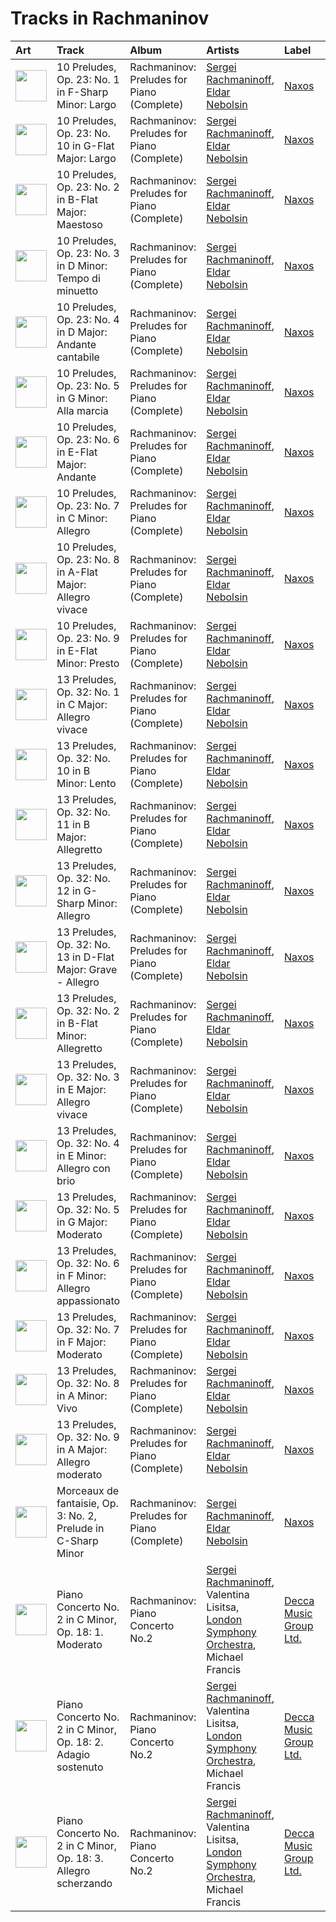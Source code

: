 # Tracks in Rachmaninov

| Art | Track | Album | Artists | Label | 💚 | 🔗 |
|:---|:---|:---|:---|:---|:---|:---|
| <img src="https://i.scdn.co/image/ab67616d0000b2732d2154810a4e4472b4cc199e" alt="" width="50" /> | 10 Preludes, Op. 23: No. 1 in F-Sharp Minor: Largo | Rachmaninov: Preludes for Piano (Complete) | [Sergei Rachmaninoff](../../artists/sergei_rachmaninoff.md), [Eldar Nebolsin](../../artists/eldar_nebolsin.md) | [Naxos](../../labels/naxos.md) | | [🔗](https://open.spotify.com/track/4JGHKe4tmlVDg4PoTWaoq7) |
| <img src="https://i.scdn.co/image/ab67616d0000b2732d2154810a4e4472b4cc199e" alt="" width="50" /> | 10 Preludes, Op. 23: No. 10 in G-Flat Major: Largo | Rachmaninov: Preludes for Piano (Complete) | [Sergei Rachmaninoff](../../artists/sergei_rachmaninoff.md), [Eldar Nebolsin](../../artists/eldar_nebolsin.md) | [Naxos](../../labels/naxos.md) | | [🔗](https://open.spotify.com/track/0vHlWIQiSsfhMrxwJodNeP) |
| <img src="https://i.scdn.co/image/ab67616d0000b2732d2154810a4e4472b4cc199e" alt="" width="50" /> | 10 Preludes, Op. 23: No. 2 in B-Flat Major: Maestoso | Rachmaninov: Preludes for Piano (Complete) | [Sergei Rachmaninoff](../../artists/sergei_rachmaninoff.md), [Eldar Nebolsin](../../artists/eldar_nebolsin.md) | [Naxos](../../labels/naxos.md) | | [🔗](https://open.spotify.com/track/4pgud5L6apTBZ6sqeqnt44) |
| <img src="https://i.scdn.co/image/ab67616d0000b2732d2154810a4e4472b4cc199e" alt="" width="50" /> | 10 Preludes, Op. 23: No. 3 in D Minor: Tempo di minuetto | Rachmaninov: Preludes for Piano (Complete) | [Sergei Rachmaninoff](../../artists/sergei_rachmaninoff.md), [Eldar Nebolsin](../../artists/eldar_nebolsin.md) | [Naxos](../../labels/naxos.md) | | [🔗](https://open.spotify.com/track/0LsNtrpdw7vz8ISVrQYMnM) |
| <img src="https://i.scdn.co/image/ab67616d0000b2732d2154810a4e4472b4cc199e" alt="" width="50" /> | 10 Preludes, Op. 23: No. 4 in D Major: Andante cantabile | Rachmaninov: Preludes for Piano (Complete) | [Sergei Rachmaninoff](../../artists/sergei_rachmaninoff.md), [Eldar Nebolsin](../../artists/eldar_nebolsin.md) | [Naxos](../../labels/naxos.md) | | [🔗](https://open.spotify.com/track/0NtUQYljbdO9M2oIvUarTB) |
| <img src="https://i.scdn.co/image/ab67616d0000b2732d2154810a4e4472b4cc199e" alt="" width="50" /> | 10 Preludes, Op. 23: No. 5 in G Minor: Alla marcia | Rachmaninov: Preludes for Piano (Complete) | [Sergei Rachmaninoff](../../artists/sergei_rachmaninoff.md), [Eldar Nebolsin](../../artists/eldar_nebolsin.md) | [Naxos](../../labels/naxos.md) | | [🔗](https://open.spotify.com/track/0dwRX7z5Yzr1K96QhAKOBh) |
| <img src="https://i.scdn.co/image/ab67616d0000b2732d2154810a4e4472b4cc199e" alt="" width="50" /> | 10 Preludes, Op. 23: No. 6 in E-Flat Major: Andante | Rachmaninov: Preludes for Piano (Complete) | [Sergei Rachmaninoff](../../artists/sergei_rachmaninoff.md), [Eldar Nebolsin](../../artists/eldar_nebolsin.md) | [Naxos](../../labels/naxos.md) | | [🔗](https://open.spotify.com/track/4VH21d5xLD6DtFKcawuoXw) |
| <img src="https://i.scdn.co/image/ab67616d0000b2732d2154810a4e4472b4cc199e" alt="" width="50" /> | 10 Preludes, Op. 23: No. 7 in C Minor: Allegro | Rachmaninov: Preludes for Piano (Complete) | [Sergei Rachmaninoff](../../artists/sergei_rachmaninoff.md), [Eldar Nebolsin](../../artists/eldar_nebolsin.md) | [Naxos](../../labels/naxos.md) | | [🔗](https://open.spotify.com/track/1BKKpyRblOv1OWjZ0CcAWo) |
| <img src="https://i.scdn.co/image/ab67616d0000b2732d2154810a4e4472b4cc199e" alt="" width="50" /> | 10 Preludes, Op. 23: No. 8 in A-Flat Major: Allegro vivace | Rachmaninov: Preludes for Piano (Complete) | [Sergei Rachmaninoff](../../artists/sergei_rachmaninoff.md), [Eldar Nebolsin](../../artists/eldar_nebolsin.md) | [Naxos](../../labels/naxos.md) | | [🔗](https://open.spotify.com/track/3nJNmPeYs4buaULmYJ26X6) |
| <img src="https://i.scdn.co/image/ab67616d0000b2732d2154810a4e4472b4cc199e" alt="" width="50" /> | 10 Preludes, Op. 23: No. 9 in E-Flat Minor: Presto | Rachmaninov: Preludes for Piano (Complete) | [Sergei Rachmaninoff](../../artists/sergei_rachmaninoff.md), [Eldar Nebolsin](../../artists/eldar_nebolsin.md) | [Naxos](../../labels/naxos.md) | | [🔗](https://open.spotify.com/track/5v2O3vGKHlmLVLqNKcOwCO) |
| <img src="https://i.scdn.co/image/ab67616d0000b2732d2154810a4e4472b4cc199e" alt="" width="50" /> | 13 Preludes, Op. 32: No. 1 in C Major: Allegro vivace | Rachmaninov: Preludes for Piano (Complete) | [Sergei Rachmaninoff](../../artists/sergei_rachmaninoff.md), [Eldar Nebolsin](../../artists/eldar_nebolsin.md) | [Naxos](../../labels/naxos.md) | | [🔗](https://open.spotify.com/track/3I7u1AhIGc9XHKQIjb1ZBG) |
| <img src="https://i.scdn.co/image/ab67616d0000b2732d2154810a4e4472b4cc199e" alt="" width="50" /> | 13 Preludes, Op. 32: No. 10 in B Minor: Lento | Rachmaninov: Preludes for Piano (Complete) | [Sergei Rachmaninoff](../../artists/sergei_rachmaninoff.md), [Eldar Nebolsin](../../artists/eldar_nebolsin.md) | [Naxos](../../labels/naxos.md) | | [🔗](https://open.spotify.com/track/6dclMhwb2xkTzcGFXYdUeQ) |
| <img src="https://i.scdn.co/image/ab67616d0000b2732d2154810a4e4472b4cc199e" alt="" width="50" /> | 13 Preludes, Op. 32: No. 11 in B Major: Allegretto | Rachmaninov: Preludes for Piano (Complete) | [Sergei Rachmaninoff](../../artists/sergei_rachmaninoff.md), [Eldar Nebolsin](../../artists/eldar_nebolsin.md) | [Naxos](../../labels/naxos.md) | | [🔗](https://open.spotify.com/track/5RrWiz8zrTJCjHENxHTAJZ) |
| <img src="https://i.scdn.co/image/ab67616d0000b2732d2154810a4e4472b4cc199e" alt="" width="50" /> | 13 Preludes, Op. 32: No. 12 in G-Sharp Minor: Allegro | Rachmaninov: Preludes for Piano (Complete) | [Sergei Rachmaninoff](../../artists/sergei_rachmaninoff.md), [Eldar Nebolsin](../../artists/eldar_nebolsin.md) | [Naxos](../../labels/naxos.md) | | [🔗](https://open.spotify.com/track/7JsvE4iJtehI0KbUeljgj5) |
| <img src="https://i.scdn.co/image/ab67616d0000b2732d2154810a4e4472b4cc199e" alt="" width="50" /> | 13 Preludes, Op. 32: No. 13 in D-Flat Major: Grave - Allegro | Rachmaninov: Preludes for Piano (Complete) | [Sergei Rachmaninoff](../../artists/sergei_rachmaninoff.md), [Eldar Nebolsin](../../artists/eldar_nebolsin.md) | [Naxos](../../labels/naxos.md) | | [🔗](https://open.spotify.com/track/6LsBz8fLOpY96erLer7cRj) |
| <img src="https://i.scdn.co/image/ab67616d0000b2732d2154810a4e4472b4cc199e" alt="" width="50" /> | 13 Preludes, Op. 32: No. 2 in B-Flat Minor: Allegretto | Rachmaninov: Preludes for Piano (Complete) | [Sergei Rachmaninoff](../../artists/sergei_rachmaninoff.md), [Eldar Nebolsin](../../artists/eldar_nebolsin.md) | [Naxos](../../labels/naxos.md) | | [🔗](https://open.spotify.com/track/2jcKSE0ixtPCCfDPEln1FI) |
| <img src="https://i.scdn.co/image/ab67616d0000b2732d2154810a4e4472b4cc199e" alt="" width="50" /> | 13 Preludes, Op. 32: No. 3 in E Major: Allegro vivace | Rachmaninov: Preludes for Piano (Complete) | [Sergei Rachmaninoff](../../artists/sergei_rachmaninoff.md), [Eldar Nebolsin](../../artists/eldar_nebolsin.md) | [Naxos](../../labels/naxos.md) | | [🔗](https://open.spotify.com/track/2cRFzJYirvLmlJX2DXO940) |
| <img src="https://i.scdn.co/image/ab67616d0000b2732d2154810a4e4472b4cc199e" alt="" width="50" /> | 13 Preludes, Op. 32: No. 4 in E Minor: Allegro con brio | Rachmaninov: Preludes for Piano (Complete) | [Sergei Rachmaninoff](../../artists/sergei_rachmaninoff.md), [Eldar Nebolsin](../../artists/eldar_nebolsin.md) | [Naxos](../../labels/naxos.md) | | [🔗](https://open.spotify.com/track/5GjDNg9mTkPrqUfg6CI8Zc) |
| <img src="https://i.scdn.co/image/ab67616d0000b2732d2154810a4e4472b4cc199e" alt="" width="50" /> | 13 Preludes, Op. 32: No. 5 in G Major: Moderato | Rachmaninov: Preludes for Piano (Complete) | [Sergei Rachmaninoff](../../artists/sergei_rachmaninoff.md), [Eldar Nebolsin](../../artists/eldar_nebolsin.md) | [Naxos](../../labels/naxos.md) | | [🔗](https://open.spotify.com/track/3bKoITIhcQfjzAvhQn3NCU) |
| <img src="https://i.scdn.co/image/ab67616d0000b2732d2154810a4e4472b4cc199e" alt="" width="50" /> | 13 Preludes, Op. 32: No. 6 in F Minor: Allegro appassionato | Rachmaninov: Preludes for Piano (Complete) | [Sergei Rachmaninoff](../../artists/sergei_rachmaninoff.md), [Eldar Nebolsin](../../artists/eldar_nebolsin.md) | [Naxos](../../labels/naxos.md) | | [🔗](https://open.spotify.com/track/67SGGqw9rymqT1DvdT5ka6) |
| <img src="https://i.scdn.co/image/ab67616d0000b2732d2154810a4e4472b4cc199e" alt="" width="50" /> | 13 Preludes, Op. 32: No. 7 in F Major: Moderato | Rachmaninov: Preludes for Piano (Complete) | [Sergei Rachmaninoff](../../artists/sergei_rachmaninoff.md), [Eldar Nebolsin](../../artists/eldar_nebolsin.md) | [Naxos](../../labels/naxos.md) | | [🔗](https://open.spotify.com/track/4g9sNU83qPH85xNoFAZqED) |
| <img src="https://i.scdn.co/image/ab67616d0000b2732d2154810a4e4472b4cc199e" alt="" width="50" /> | 13 Preludes, Op. 32: No. 8 in A Minor: Vivo | Rachmaninov: Preludes for Piano (Complete) | [Sergei Rachmaninoff](../../artists/sergei_rachmaninoff.md), [Eldar Nebolsin](../../artists/eldar_nebolsin.md) | [Naxos](../../labels/naxos.md) | | [🔗](https://open.spotify.com/track/5BuaEWlAqAY71w10Q4Yd6B) |
| <img src="https://i.scdn.co/image/ab67616d0000b2732d2154810a4e4472b4cc199e" alt="" width="50" /> | 13 Preludes, Op. 32: No. 9 in A Major: Allegro moderato | Rachmaninov: Preludes for Piano (Complete) | [Sergei Rachmaninoff](../../artists/sergei_rachmaninoff.md), [Eldar Nebolsin](../../artists/eldar_nebolsin.md) | [Naxos](../../labels/naxos.md) | | [🔗](https://open.spotify.com/track/07EzJ4VrpLaQtTzKyOAH3w) |
| <img src="https://i.scdn.co/image/ab67616d0000b2732d2154810a4e4472b4cc199e" alt="" width="50" /> | Morceaux de fantaisie, Op. 3: No. 2, Prelude in C-Sharp Minor | Rachmaninov: Preludes for Piano (Complete) | [Sergei Rachmaninoff](../../artists/sergei_rachmaninoff.md), [Eldar Nebolsin](../../artists/eldar_nebolsin.md) | [Naxos](../../labels/naxos.md) | | [🔗](https://open.spotify.com/track/3jyko3okSMjZbIGdElSQN5) |
| <img src="https://i.scdn.co/image/ab67616d0000b2738e6adfe4421d106633abde7b" alt="" width="50" /> | Piano Concerto No. 2 in C Minor, Op. 18: 1. Moderato | Rachmaninov: Piano Concerto No.2 | [Sergei Rachmaninoff](../../artists/sergei_rachmaninoff.md), Valentina Lisitsa, [London Symphony Orchestra](../../artists/london_symphony_orchestra.md), Michael Francis | [Decca Music Group Ltd.](../../labels/decca_music_group_ltd_.md) | | [🔗](https://open.spotify.com/track/6B1RtXteyMp3mJZTeuFRmE) |
| <img src="https://i.scdn.co/image/ab67616d0000b2738e6adfe4421d106633abde7b" alt="" width="50" /> | Piano Concerto No. 2 in C Minor, Op. 18: 2. Adagio sostenuto | Rachmaninov: Piano Concerto No.2 | [Sergei Rachmaninoff](../../artists/sergei_rachmaninoff.md), Valentina Lisitsa, [London Symphony Orchestra](../../artists/london_symphony_orchestra.md), Michael Francis | [Decca Music Group Ltd.](../../labels/decca_music_group_ltd_.md) | | [🔗](https://open.spotify.com/track/4rrrn8OLrttq7r9RgNXalU) |
| <img src="https://i.scdn.co/image/ab67616d0000b2738e6adfe4421d106633abde7b" alt="" width="50" /> | Piano Concerto No. 2 in C Minor, Op. 18: 3. Allegro scherzando | Rachmaninov: Piano Concerto No.2 | [Sergei Rachmaninoff](../../artists/sergei_rachmaninoff.md), Valentina Lisitsa, [London Symphony Orchestra](../../artists/london_symphony_orchestra.md), Michael Francis | [Decca Music Group Ltd.](../../labels/decca_music_group_ltd_.md) | | [🔗](https://open.spotify.com/track/253y3nl2iT4vWs2jHP4G3q) |
